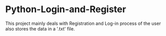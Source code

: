 # Python-Login-and-Register
This project mainly deals with Registration and Log-in process of the user also stores the data in a '.txt' file.
